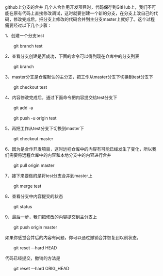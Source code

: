 github上分支的合并
几个人合作用开发项目时，代码保存到GitHub上，我们不可能在原有代码上直接修改调试，这时就要创建一个新的分支，在分支上改自己的代码，修改完成后，把分支上修改的代码合并到主分支master上就好了。这个过程需要经过以下几个步骤：

1、创建一个分支test

　　git branch test

2、查看分支创建是否成功，下面的命令可以得到现在仓库中的分支列表

　　git branch

3、master分支是仓库默认的主分支，把工作从master分支下切换到test分支下

　　git checkout test

4、内容修改完成后，通过下面命令把内容提交给test分支下

　　git add -a

　　git push -u origin test

5、再把工作从test分支下切换到master下

　　git checkout master

6、因为是合作开发项目，这时远程仓库中的内容有可能已经发生了变化，所以我们需要将远程仓库中的内容和本地分支中的内容进行合并

　　git pull origin master

7、接下来要做的是将test分支合并到master上

　　git merge test

8、查看分支中内容提交的状态

　　git status

9、最后一步，我们把修改的内容提交到主分支上

　　git push origin master

如果你感觉合并后的内容有问题，你可以通过撤销合并恢复到以前状态。

　　git reset --hard HEAD

代码已经提交，撤销的方法是

　　git reset --hard ORIG_HEAD